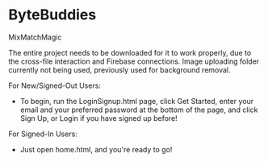 # ByteBuddies
MixMatchMagic

The entire project needs to be downloaded for it to work properly, due to the cross-file interaction and Firebase connections. Image uploading folder currently not being used, previously used for background removal.

For New/Signed-Out Users: 
- To begin, run the LoginSignup.html page, click Get Started, enter your email and your preferred password at the bottom of the page, and click Sign Up, or Login if you have signed up before!

For Signed-In Users: 
- Just open home.html, and you're ready to go!
